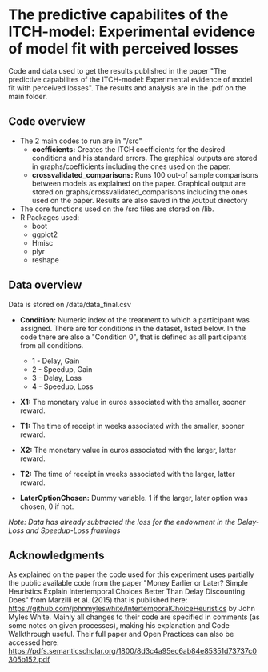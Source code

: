 # The predictive capabilites of the ITCH-model:  Experimental evidence of model fit with perceived losses

Code and data used to get the results published in the paper "The predictive capabilites of the ITCH-model:  Experimental evidence of model fit with perceived losses". The results and analysis are in the .pdf on the main folder.

## Code overview
* The 2 main codes to run are in "/src"
  * **coefficients:** Creates the ITCH coefficients for the desired conditions and 
                  his standard errors. The graphical outputs are stored in 
                  graphs/coefficients including the ones used on the paper.
  * **crossvalidated_comparisons:** Runs 100 out-of sample comparisons between models
                  as explained on the paper. Graphical output are stored on 
                  graphs/crossvalidated_comparisons including the ones used on the
                  paper. Results are also saved in the /output directory
* The core functions used on the /src files are stored on /lib. 
* R Packages used: 
   * boot
   * ggplot2
   * Hmisc
   * plyr
   * reshape

## Data overview
Data is stored on /data/data_final.csv

* **Condition:** Numeric index of the treatment to which a participant was
             assigned. There are for conditions in the dataset, listed
             below. In the code there are also a "Condition 0", that is 
             defined as all participants from all conditions.
    * 1 - Delay, Gain
    * 2 - Speedup, Gain
    * 3 - Delay, Loss
    * 4 - Speedup, Loss

* **X1:** The monetary value in euros associated with the smaller, sooner reward.

* **T1:** The time of receipt in weeks associated with the smaller, sooner reward.

* **X2:** The monetary value in euros associated with the larger, latter reward.

* **T2:** The time of receipt in weeks associated with the larger, latter reward.

* **LaterOptionChosen:** Dummy variable. 1 if the larger, later option was chosen, 0 if not.

_Note: Data has already subtracted the loss for the endowment in the Delay-Loss and Speedup-Loss framings_

## Acknowledgments

As explained on the paper the code used for this experiment uses partially the public available code
from the paper "Money Earlier or Later? Simple Heuristics Explain Intertemporal Choices 
Better Than Delay Discounting Does" from Marzilli et al. (2015) that is published here:
https://github.com/johnmyleswhite/IntertemporalChoiceHeuristics by John Myles White. 
Mainly all changes to their code are specified in comments (as some notes on given processes), 
making his explanation and Code Walkthrough useful. Their full paper and Open Practices can also 
be accessed here: https://pdfs.semanticscholar.org/1800/8d3c4a95ec6ab84e85351d73737c0305b152.pdf
